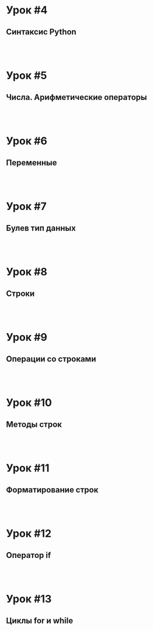 # Урок #4
## Синтаксис Python

<br><br>
# Урок #5
## Числа. Арифметические операторы

<br><br>
# Урок #6
## Переменные

<br><br>
# Урок #7
## Булев тип данных

<br><br>
# Урок #8
## Строки

<br><br>
# Урок #9
## Операции со строками

<br><br>
# Урок #10
## Методы строк

<br><br>
# Урок #11
## Форматирование строк

<br><br>
# Урок #12
## Оператор if

<br><br>
# Урок #13
## Циклы for и while